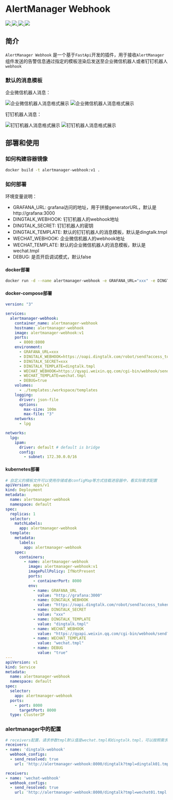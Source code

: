 # AlertManager Webhook

<div>
  <a href="https://www.python.org/" target="_bank">
    <img src="https://img.shields.io/badge/Python-3.9-green?style=flat-square&logo=Python&logoColor=%233776AB" />
  </a>
  <a href="https://fastapi.tiangolo.com/" target="_bank">
    <img src="https://img.shields.io/badge/Fastapi-0.110.2-green?style=flat&logo=fastapi&logoColor=%23009688" />
  </a>
  <a href="https://docs.jinkan.org/docs/jinja2/" target="_bank">
    <img src="https://img.shields.io/badge/Jinja2-3.1.3-green?style=flat&logo=jinja&logoColor=%23B41717" />
  </a>
  <a href="https://docs.aiohttp.org/en/stable/index.html" target="_bank">
    <img src="https://img.shields.io/badge/aiohttp-3.9.5-green?style=flat&logo=aiohttp&logoColor=%232C5BB4" />
  </a>
</div>


## 简介

`AlertManager Webhook` 是一个基于`FastApi`开发的插件，用于接收`AlertManager`组件发送的告警信息通过指定的模板渲染后发送至企业微信机器人或者钉钉机器人`webhook`

### 默认的消息模板

企业微信机器人消息：

![企业微信机器人消息格式展示](./assets/wechat_firing.png) ![企业微信机器人消息格式展示](./assets/wechat_resolved.png)

钉钉机器人消息：

![钉钉机器人消息格式展示](./assets/dingtalk_firing.png) ![钉钉机器人消息格式展示](./assets/dingtalk_resolved.png)

## 部署和使用

### 如何构建容器镜像

```bash
docker build -t alertmanager-webhook:v1 .
```
    
### 如何部署

环境变量说明：
* GRAFANA_URL: grafana访问的地址，用于拼接generatorURL，默认是http://grafana:3000
* DINGTALK_WEBHOOK: 钉钉机器人的webhook地址
* DINGTALK_SECRET: 钉钉机器人的密钥
* DINGTALK_TEMPLATE: 默认的钉钉机器人的消息模板，默认是dingtalk.tmpl
* WECHAT_WEBHOOK: 企业微信机器人的webhook地址
* WECHAT_TEMPLATE: 默认的企业微信机器人的消息模板，默认是wechat.tmpl
* DEBUG: 是否开启调试模式，默认false

#### docker部署

```bash
docker run -d --name alertmanager-webhook -e GRAFANA_URL="xxx" -e DINGTALK_WEBHOOK="xxx" -e DINGTALK_SECRET="xxx" -e DINGTALK_TEMPLATE="dingtalk.tmpl" -e WECHAT_WEBHOOK="xxx" -e WECHAT_TEMPLATE="wechat.tmpl" -e DEBUG=false -p 8000:8000 alertmanager-webhook:v1
```

#### docker-compose部署

```yaml
version: "3"

services:
  alertmanager-webhook:
    container_name: alertmanager-webhook
    hostname: alertmanager-webhook
    image: alertmanager-webhook:v1
    ports:
      - 8000:8000
    environment:
      - GRAFANA_URL=xxx
      - DINGTALK_WEBHOOK=https://oapi.dingtalk.com/robot/send?access_token=xxx
      - DINGTALK_SECRET=xxx
      - DINGTALK_TEMPLATE=dingtalk.tmpl
      - WECHAT_WEBHOOK=https://qyapi.weixin.qq.com/cgi-bin/webhook/send?key=xxx
      - WECHAT_TEMPLATE=wechat.tmpl
      - DEBUG=true
    volumes:
      - ./templates:/workspace/templates
    logging:
      driver: json-file
      options:
        max-size: 100m
        max-file: "3"
    networks:
      - lpg

networks:
  lpg:
    ipam:
      driver: default # default is bridge
      config:
        - subnet: 172.30.0.0/16
```

#### kubernetes部署

```yaml
# 自定义的模板文件可以使用存储或者configMap等方式挂载进容器中，看实际需求配置
apiVersion: apps/v1
kind: Deployment
metadata:
  name: alertmanager-webhook
  namespace: default
spec:
  replicas: 1
  selector:
    matchLabels:
      app: alertmanager-webhook
  template:
    metadata:
      labels:
        app: alertmanager-webhook
    spec:
      containers:
        - name: alertmanager-webhook
          image: alertmanager-webhook:v1
          imagePullPolicy: IfNotPresent
          ports:
            - containerPort: 8000
          env:
            - name: GRAFANA_URL
              value: "http://grafana:3000"
            - name: DINGTALK_WEBHOOK
              value: "https://oapi.dingtalk.com/robot/send?access_token=xxx"
            - name: DINGTALK_SECRET
              value: "xxx"
            - name: DINGTALK_TEMPLATE
              value: "dingtalk.tmpl"
            - name: WECHAT_WEBHOOK
              value: "https://qyapi.weixin.qq.com/cgi-bin/webhook/send?key=xxx"
            - name: WECHAT_TEMPLATE
              value: "wechat.tmpl"
            - name: DEBUG
              value: "true"
---
apiVersion: v1
kind: Service
metadata:
  name: alertmanager-webhook
  namespace: default
spec:
  selector:
    app: alertmanager-webhook
  ports:
    - port: 8000
      targetPort: 8000
  type: ClusterIP
```

### alertmanager中的配置

```yaml
# receivers配置，请求参数tmpl默认值是wechat.tmpl和dingtalk.tmpl，可以按照需求指定要使用的模板
receivers:
- name: 'dingtalk-webhook'
  webhook_configs:
  - send_resolved: true
    url: 'http://alertmanager-webhook:8000/dingtalk?tmpl=dingtalk01.tmpl'

receivers:
- name: 'wechat-webhook'
  webhook_configs:
  - send_resolved: true
    url: 'http://alertmanager-webhook:8000/dingtalk?tmpl=wechat01.tmpl'
```